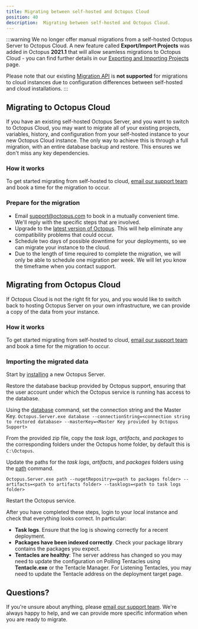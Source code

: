 ```yaml
---
title: Migrating between self-hosted and Octopus Cloud
position: 40
description:  Migrating between self-hosted and Octopus Cloud.
---
```


:::warning
We no longer offer manual migrations from a self-hosted Octopus Server to Octopus Cloud. A new feature called **Export/Import Projects** was added in Octopus **2021.1** that will allow seamless migrations to Octopus Cloud - you can find further details in our [Exporting and Importing Projects](/docs/projects/export-import/index.md) page.

Please note that our existing [Migration API](/docs/octopus-rest-api/migration-api/index.md) is **not supported** for migrations to cloud instances due to configuration differences between self-hosted and cloud installations.
:::

## Migrating to Octopus Cloud

If you have an existing self-hosted Octopus Server, and you want to switch to Octopus Cloud, you may want to migrate all of your existing projects, variables, history, and configuration from your self-hosted instance to your new Octopus Cloud instance. The only way to achieve this is through a full migration, with an entire database backup and restore. This ensures we don't miss any key dependencies.

### How it works

To get started migrating from self-hosted to cloud, [email our support team](mailto:support@octopus.com) and book a time for the migration to occur. 

### Prepare for the migration

- Email [support@octopus.com](mailto:support@octopus.com) to book in a mutually convenient time. We'll reply with the specific steps that are involved.
- Upgrade to the [latest version of Octopus](https://octopus.com/downloads). This will help eliminate any compatibility problems that could occur.
- Schedule two days of possible downtime for your deployments, so we can migrate your instance to the cloud.
- Due to the length of time required to complete the migration, we will only be able to schedule one migration per week. We will let you know the timeframe when you contact support.

## Migrating from Octopus Cloud

If Octopus Cloud is not the right fit for you, and you would like to switch back to hosting Octopus Server on your own infrastructure, we can provide a copy of the data from your instance.

### How it works

To get started migrating from self-hosted to cloud, [email our support team](mailto:support@octopus.com) and book a time for the migration to occur. 

### Importing the migrated data 

Start by [installing](/docs/installation/index.md) a new Octopus Server. 

Restore the database backup provided by Octopus support, ensuring that the user account under which the Octopus service is running has access to the database.

Using the [database](/docs/octopus-rest-api/octopus.server.exe-command-line/database.md) command, set the connection string and the Master Key.
`Octopus.Server.exe database --connectionString=<connection string to restored database> --masterKey=<Master Key provided by Octopus Support>`

From the provided zip file, copy the *task logs*, *artifacts*, and *packages* to the corresponding folders under the Octopus home folder, by default this is `C:\Octopus`.

Update the paths for the *task logs*, *artifacts*, and *packages* folders using the [path](/docs/octopus-rest-api/octopus.server.exe-command-line/path.md) command.

`Octopus.Server.exe path --nugetRepositry=<path to packages folder> --artifacts=<path to artifacts folder> --tasklogs=<path to task logs folder>`

Restart the Octopus service.

After you have completed these steps, login to your local instance and check that everything looks correct. In particular:

- **Task logs**. Ensure that the log is showing correctly for a recent deployment.
- **Packages have been indexed correctly**. Check your package library contains the packages you expect.
- **Tentacles are healthy**: 
    The server address has changed so you may need to update the configuration on Polling Tentacles using **Tentacle.exe** or the Tentacle Manager. For Listening Tentacles, you may need to update the Tentacle address on the deployment target page.

## Questions?

If you're unsure about anything, please [email our support team](mailto:support@octopus.com). We're always happy to help, and we can provide more specific information when you are ready to migrate.
